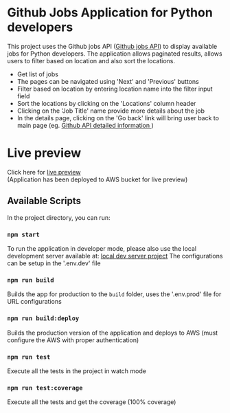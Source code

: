 #  Github Jobs Application for Python developers

This project uses the Github jobs API ([Github jobs API](https://jobs.github.com/api)) to display available jobs for Python developers. The application allows paginated results, allows users to filter based on location and also sort the locations.
- Get list of jobs
- The pages can be navigated using 'Next' and 'Previous' buttons
- Filter based on location by entering location name into the filter input field
- Sort the locations by clicking on the 'Locations' column header
- Clicking on the 'Job Title' name provide more details about the job
- In the details page, clicking on the 'Go back' link will bring user back to main page (eg. [Github API detailed information ](https://jobs.github.com/positions/425dc217-8bb6-44ee-bc52-8fa2207b565c.json))

# Live preview

Click here for [live preview](https://github-jobs-app.s3-ap-southeast-1.amazonaws.com/index.html)\
(Application has been deployed to AWS bucket for live preview)

## Available Scripts

In the project directory, you can run:

### `npm start`

To run the application in developer mode, please also use the local development server available at: [local dev server project](https://github.com/dineshkp-dev/github_jobs_dev_server)
The configurations can be setup in the '.env.dev' file

### `npm run build`

Builds the app for production to the `build` folder, uses the '.env.prod' file for URL configurations

### `npm run build:deploy`
Builds the production version of the application and deploys to AWS (must configure the AWS with proper authentication)

### `npm run test`

Execute all the tests in the project in watch mode

### `npm run test:coverage`

Execute all the tests and get the coverage (100% coverage)
